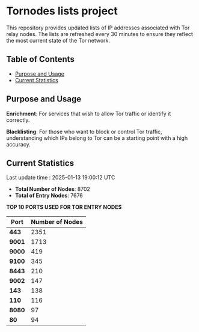 # Tornodes lists project

This repository provides updated lists of IP addresses associated with Tor relay nodes. The lists are refreshed every 30 minutes to ensure they reflect the most current state of the Tor network.

## Table of Contents

- [Purpose and Usage](#purpose-and-usage)
- [Current Statistics](#current-statistics)


## Purpose and Usage

**Enrichment**: For services that wish to allow Tor traffic or identify it correctly.

**Blacklisting**: For those who want to block or control Tor traffic, understanding which IPs belong to Tor can be a starting point with a high accuracy.

## Current Statistics

Last update time : 2025-01-13 19:00:12 UTC

- **Total Number of Nodes**: 8702
- **Total of Entry Nodes**: 7676

**TOP 10 PORTS USED FOR TOR ENTRY NODES**

| **Port** | **Number of Nodes** |
|------|-----------------|
| **443**   | 2351  |
| **9001**   | 1713  |
| **9000**   | 419  |
| **9100**   | 345  |
| **8443**   | 210  |
| **9002**   | 147  |
| **143**   | 138  |
| **110**   | 116  |
| **8080**   | 97  |
| **80**   | 94  |

